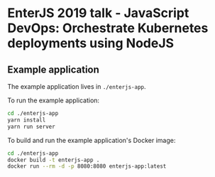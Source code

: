 # EnterJS 2019 talk - JavaScript DevOps: Orchestrate Kubernetes deployments using NodeJS

## Example application

The example application lives in `./enterjs-app`.

To run the example application:

```bash
cd ./enterjs-app
yarn install
yarn run server
```

To build and run the example application's Docker image:

```bash
cd ./enterjs-app
docker build -t enterjs-app .
docker run --rm -d -p 8080:8080 enterjs-app:latest
```
